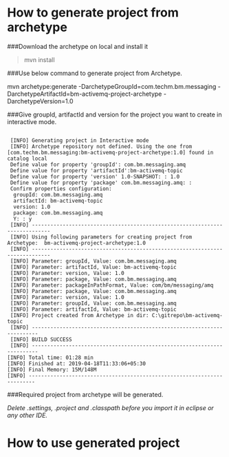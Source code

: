 # How to generate project from archetype

###Download the archetype on local and install it


> mvn install

###Use below command to generate project from Archetype.

>
mvn archetype:generate -DarchetypeGroupId=com.techm.bm.messaging -DarchetypeArtifactId=bm-activemq-project-archetype -DarchetypeVersion=1.0


###Give groupId, artifactId and version for the project you want to create in interactive mode.

```

 [INFO] Generating project in Interactive mode
 [INFO] Archetype repository not defined. Using the one from [com.techm.bm.messaging:bm-activemq-project-archetype:1.0] found in catalog local
 Define value for property 'groupId': com.bm.messaging.amq
 Define value for property 'artifactId':bm-activemq-topic
 Define value for property 'version' 1.0-SNAPSHOT: : 1.0
 Define value for property 'package' com.bm.messaging.amq: :
 Confirm properties configuration:
  groupId: com.bm.messaging.amq
  artifactId: bm-activemq-topic
  version: 1.0
  package: com.bm.messaging.amq
  Y: : y
 [INFO] ----------------------------------------------------------------------------
 [INFO] Using following parameters for creating project from Archetype:  bm-activemq-project-archetype:1.0
 [INFO] ----------------------------------------------------------------------------
 [INFO] Parameter: groupId, Value: com.bm.messaging.amq
 [INFO] Parameter: artifactId, Value: bm-activemq-topic
 [INFO] Parameter: version, Value: 1.0
 [INFO] Parameter: package, Value: com.bm.messaging.amq
 [INFO] Parameter: packageInPathFormat, Value: com/bm/messaging/amq
 [INFO] Parameter: package, Value: com.bm.messaging.amq
 [INFO] Parameter: version, Value: 1.0
 [INFO] Parameter: groupId, Value: com.bm.messaging.amq
 [INFO] Parameter: artifactId, Value: bm-activemq-topic
 [INFO] Project created from Archetype in dir: C:\gitrepo\bm-activemq-topic
 [INFO] ------------------------------------------------------------------------
 [INFO] BUILD SUCCESS
 [INFO] ------------------------------------------------------------------------
[INFO] Total time: 01:28 min
[INFO] Finished at: 2019-04-18T11:33:06+05:30
[INFO] Final Memory: 15M/148M
[INFO] ------------------------------------------------------------------------
```

###Required project from archetype will be generated.

_Delete .settings, .project and .classpath before you import it in eclipse or any other IDE._

# How to use generated project